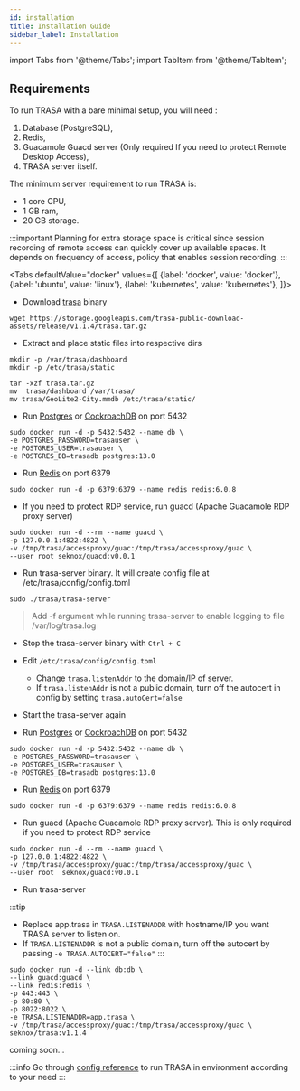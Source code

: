 ```yaml
---
id: installation
title: Installation Guide
sidebar_label: Installation
---
```


import Tabs from '@theme/Tabs';
import TabItem from '@theme/TabItem';


## Requirements
To run TRASA with a bare minimal setup, you will need :
1. Database (PostgreSQL), 
2. Redis,  
3. Guacamole Guacd server (Only required If you need to protect Remote Desktop Access),
4. TRASA server itself. 


The minimum server requirement to run TRASA is:
- 1 core CPU,
- 1 GB ram,
- 20 GB storage.


:::important
Planning for extra storage space is critical since session recording of remote access can quickly cover up available spaces. It depends on frequency of access, policy that enables session recording. 
:::


<Tabs
defaultValue="docker"
values={[
{label: 'docker', value: 'docker'},
{label: 'ubuntu', value: 'linux'},
{label: 'kubernetes', value: 'kubernetes'},
]}>

<TabItem value="linux">

- Download [trasa](https://storage.googleapis.com/trasa-public-download-assets/release/v1.1.4/trasa.tar.gz) binary
    
```shell script
wget https://storage.googleapis.com/trasa-public-download-assets/release/v1.1.4/trasa.tar.gz
```

- Extract and place static files into respective dirs

```shell script
mkdir -p /var/trasa/dashboard
mkdir -p /etc/trasa/static

tar -xzf trasa.tar.gz
mv  trasa/dashboard /var/trasa/
mv trasa/GeoLite2-City.mmdb /etc/trasa/static/
```

- Run [Postgres](https://www.postgresql.org/) or [CockroachDB](https://cockroachlabs.com) on port 5432
    
```shell script
sudo docker run -d -p 5432:5432 --name db \
-e POSTGRES_PASSWORD=trasauser \
-e POSTGRES_USER=trasauser \
-e POSTGRES_DB=trasadb postgres:13.0
```

- Run [Redis](https://redis.io/download) on port 6379

```shell script
sudo docker run -d -p 6379:6379 --name redis redis:6.0.8
```


- If you need to protect RDP service, run guacd (Apache Guacamole RDP proxy server) 

```shell script
sudo docker run -d --rm --name guacd \
-p 127.0.0.1:4822:4822 \
-v /tmp/trasa/accessproxy/guac:/tmp/trasa/accessproxy/guac \
--user root seknox/guacd:v0.0.1
```


- Run trasa-server binary. 
    It will create config file at /etc/trasa/config/config.toml
```shell script
sudo ./trasa/trasa-server
```

> Add -f argument while running trasa-server to enable logging to file /var/log/trasa.log

- Stop the trasa-server binary with `Ctrl + C`
- Edit `/etc/trasa/config/config.toml`
    - Change `trasa.listenAddr` to the domain/IP of server.
    - If `trasa.listenAddr` is not a public domain, turn off the autocert in config by setting `trasa.autoCert=false`

- Start the trasa-server again


   </TabItem>
  <TabItem value="docker">

- Run [Postgres](https://www.postgresql.org/) or [CockroachDB](https://cockroachlabs.com) on port 5432

```shell script
sudo docker run -d -p 5432:5432 --name db \
-e POSTGRES_PASSWORD=trasauser \
-e POSTGRES_USER=trasauser \
-e POSTGRES_DB=trasadb postgres:13.0
```

- Run [Redis](https://redis.io/download) on port 6379

```shell script
sudo docker run -d -p 6379:6379 --name redis redis:6.0.8
```

- Run guacd (Apache Guacamole RDP proxy server). This is only required if you need to protect RDP service

```shell script
sudo docker run -d --rm --name guacd \
-p 127.0.0.1:4822:4822 \
-v /tmp/trasa/accessproxy/guac:/tmp/trasa/accessproxy/guac \
--user root  seknox/guacd:v0.0.1
```

- Run trasa-server

:::tip
- Replace app.trasa in `TRASA.LISTENADDR` with hostname/IP you want TRASA server to listen on.
- If `TRASA.LISTENADDR` is not a public domain, turn off the autocert by passing `-e TRASA.AUTOCERT="false"`
:::

```shell script
sudo docker run -d --link db:db \
--link guacd:guacd \
--link redis:redis \
-p 443:443 \
-p 80:80 \
-p 8022:8022 \
-e TRASA.LISTENADDR=app.trasa \
-v /tmp/trasa/accessproxy/guac:/tmp/trasa/accessproxy/guac \
seknox/trasa:v1.1.4
```




   </TabItem>
  <TabItem value="kubernetes"> coming soon... </TabItem>

</Tabs>

:::info
Go through [config reference](../system/config-reference.md) to run TRASA in environment according to your need
:::

